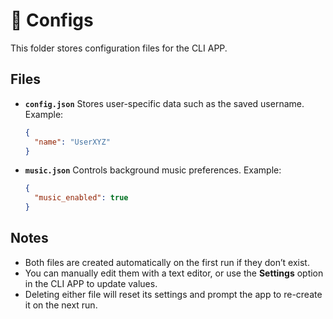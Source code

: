 # 📂 Configs

This folder stores configuration files for the CLI APP.

## Files

* **`config.json`**
  Stores user-specific data such as the saved username.
  Example:

  ```json
  {
    "name": "UserXYZ"
  }
  ```

* **`music.json`**
  Controls background music preferences.
  Example:

  ```json
  {
    "music_enabled": true
  }
  ```

## Notes

* Both files are created automatically on the first run if they don’t exist.
* You can manually edit them with a text editor, or use the **Settings** option in the CLI APP to update values.
* Deleting either file will reset its settings and prompt the app to re-create it on the next run.

